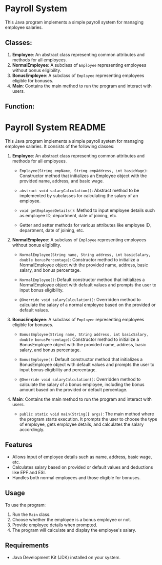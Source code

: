 # Payroll System

This Java program implements a simple payroll system for managing employee salaries.

## Classes:
1. **Employee**: An abstract class representing common attributes and methods for all employees.
2. **NormalEmployee**: A subclass of `Employee` representing employees without bonus eligibility.
3. **BonusEmployee**: A subclass of `Employee` representing employees eligible for bonuses.
4. **Main**: Contains the main method to run the program and interact with users.

## Function:
# Payroll System README

This Java program implements a simple payroll system for managing employee salaries. It consists of the following classes:

1. **Employee**: An abstract class representing common attributes and methods for all employees.

   - `Employee(String empName, String empAddress, int basicWage)`: Constructor method that initializes an Employee object with the provided name, address, and basic wage.
   
   - `abstract void salaryCalculation()`: Abstract method to be implemented by subclasses for calculating the salary of an employee.
   
   - `void getEmployeeDetails()`: Method to input employee details such as employee ID, department, date of joining, etc.
   
   - Getter and setter methods for various attributes like employee ID, department, date of joining, etc.

2. **NormalEmployee**: A subclass of `Employee` representing employees without bonus eligibility.

   - `NormalEmployee(String name, String address, int basicSalary, double bonusPercentage)`: Constructor method to initialize a NormalEmployee object with the provided name, address, basic salary, and bonus percentage.
   
   - `NormalEmployee()`: Default constructor method that initializes a NormalEmployee object with default values and prompts the user to input bonus eligibility.
   
   - `@Override void salaryCalculation()`: Overridden method to calculate the salary of a normal employee based on the provided or default values.

3. **BonusEmployee**: A subclass of `Employee` representing employees eligible for bonuses.

   - `BonusEmployee(String name, String address, int basicSalary, double bonusPercentage)`: Constructor method to initialize a BonusEmployee object with the provided name, address, basic salary, and bonus percentage.
   
   - `BonusEmployee()`: Default constructor method that initializes a BonusEmployee object with default values and prompts the user to input bonus eligibility and percentage.
   
   - `@Override void salaryCalculation()`: Overridden method to calculate the salary of a bonus employee, including the bonus amount based on the provided or default percentage.

4. **Main**: Contains the main method to run the program and interact with users.

   - `public static void main(String[] args)`: The main method where the program starts execution. It prompts the user to choose the type of employee, gets employee details, and calculates the salary accordingly.

## Features

- Allows input of employee details such as name, address, basic wage, etc.
- Calculates salary based on provided or default values and deductions like EPF and ESI.
- Handles both normal employees and those eligible for bonuses.

## Usage

To use the program:

1. Run the `Main` class.
2. Choose whether the employee is a bonus employee or not.
3. Provide employee details when prompted.
4. The program will calculate and display the employee's salary.

## Requirements

- Java Development Kit (JDK) installed on your system.

